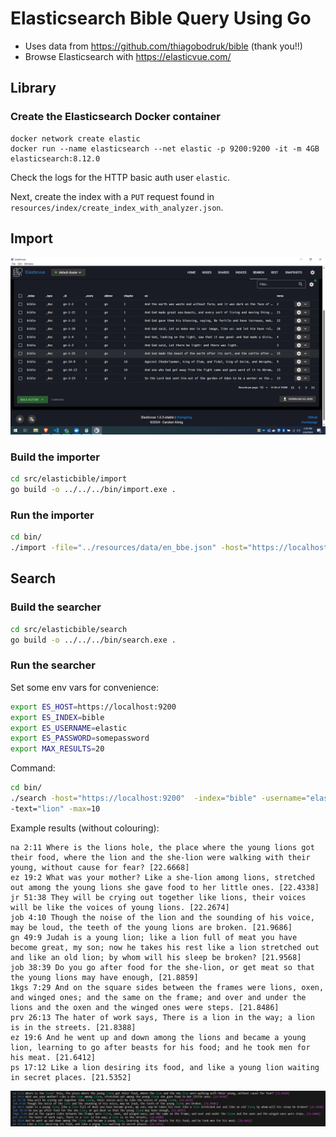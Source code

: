 # Elasticsearch Bible Query Using Go

- Uses data from https://github.com/thiagobodruk/bible (thank you!!)
- Browse Elasticsearch with https://elasticvue.com/

## Library

### Create the Elasticsearch Docker container 

```docker
docker network create elastic
docker run --name elasticsearch --net elastic -p 9200:9200 -it -m 4GB elasticsearch:8.12.0
```

Check the logs for the HTTP basic auth user `elastic`.

Next, create the index with a `PUT` request found in `resources/index/create_index_with_analyzer.json`.

## Import

![](elasticvue.png)

### Build the importer

```bash
cd src/elasticbible/import
go build -o ../../../bin/import.exe .
```

### Run the importer

```bash
cd bin/
./import -file="../resources/data/en_bbe.json" -host="https://localhost:9200" -username="elastic" -password="somepassword" -index="bible"
```

## Search

### Build the searcher

```bash
cd src/elasticbible/search
go build -o ../../../bin/search.exe .
```

### Run the searcher

Set some env vars for convenience:

```bash
export ES_HOST=https://localhost:9200
export ES_INDEX=bible
export ES_USERNAME=elastic
export ES_PASSWORD=somepassword
export MAX_RESULTS=20
```
Command:

```bash
cd bin/
./search -host="https://localhost:9200"  -index="bible" -username="elastic" -password="somepassword" 
-text="lion" -max=10
```

Example results (without colouring):

```
na 2:11 Where is the lions hole, the place where the young lions got their food, where the lion and the she-lion were walking with their young, without cause for fear? [22.6668]
ez 19:2 What was your mother? Like a she-lion among lions, stretched out among the young lions she gave food to her little ones. [22.4338]
jr 51:38 They will be crying out together like lions, their voices will be like the voices of young lions. [22.2674]
job 4:10 Though the noise of the lion and the sounding of his voice, may be loud, the teeth of the young lions are broken. [21.9686]
gn 49:9 Judah is a young lion; like a lion full of meat you have become great, my son; now he takes his rest like a lion stretched out and like an old lion; by whom will his sleep be broken? [21.9568]
job 38:39 Do you go after food for the she-lion, or get meat so that the young lions may have enough, [21.8859]
1kgs 7:29 And on the square sides between the frames were lions, oxen, and winged ones; and the same on the frame; and over and under the lions and the oxen and the winged ones were steps. [21.8486]
prv 26:13 The hater of work says, There is a lion in the way; a lion is in the streets. [21.8388]
ez 19:6 And he went up and down among the lions and became a young lion, learning to go after beasts for his food; and he took men for his meat. [21.6412]        
ps 17:12 Like a lion desiring its food, and like a young lion waiting in secret places. [21.5352]
```

![](results.png)